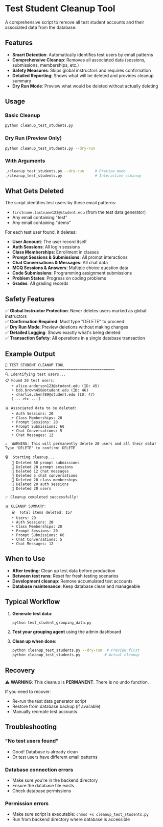 # Test Student Cleanup Tool

A comprehensive script to remove all test student accounts and their associated data from the database.

## Features

- **Smart Detection**: Automatically identifies test users by email patterns
- **Comprehensive Cleanup**: Removes all associated data (sessions, submissions, memberships, etc.)
- **Safety Measures**: Skips global instructors and requires confirmation
- **Detailed Reporting**: Shows what will be deleted and provides cleanup summary
- **Dry Run Mode**: Preview what would be deleted without actually deleting

## Usage

### Basic Cleanup
```bash
python cleanup_test_students.py
```

### Dry Run (Preview Only)
```bash
python cleanup_test_students.py --dry-run
```

### With Arguments
```bash
./cleanup_test_students.py --dry-run     # Preview mode
./cleanup_test_students.py               # Interactive cleanup
```

## What Gets Deleted

The script identifies test users by these email patterns:
- `firstname.lastname123@student.edu` (from the test data generator)
- Any email containing "test"
- Any email containing "demo"

For each test user found, it deletes:
- **User Account**: The user record itself
- **Auth Sessions**: All login sessions
- **Class Memberships**: Enrollment in classes
- **Prompt Sessions & Submissions**: All prompt interactions
- **Chat Conversations & Messages**: All chat data
- **MCQ Sessions & Answers**: Multiple choice question data
- **Code Submissions**: Programming assignment submissions
- **Problem States**: Progress on coding problems
- **Grades**: All grading records

## Safety Features

✅ **Global Instructor Protection**: Never deletes users marked as global instructors  
✅ **Confirmation Required**: Must type "DELETE" to proceed  
✅ **Dry Run Mode**: Preview deletions without making changes  
✅ **Detailed Logging**: Shows exactly what's being deleted  
✅ **Transaction Safety**: All operations in a single database transaction  

## Example Output

```
🧹 TEST STUDENT CLEANUP TOOL
==================================================
🔍 Identifying test users...
📋 Found 20 test users:
   • alice.anderson123@student.edu (ID: 45)
   • bob.brown456@student.edu (ID: 46)
   • charlie.chen789@student.edu (ID: 47)
   [... etc ...]

📊 Associated data to be deleted:
   • Auth Sessions: 20
   • Class Memberships: 20
   • Prompt Sessions: 20
   • Prompt Submissions: 60
   • Chat Conversations: 5
   • Chat Messages: 12

⚠️  WARNING: This will permanently delete 20 users and all their data!
Type 'DELETE' to confirm: DELETE

🗑️  Starting cleanup...
   📝 Deleted 60 prompt submissions
   📝 Deleted 20 prompt sessions
   💬 Deleted 12 chat messages
   💬 Deleted 5 chat conversations
   🏫 Deleted 20 class memberships
   🔐 Deleted 20 auth sessions
   👤 Deleted 20 users

✅ Cleanup completed successfully!

📊 CLEANUP SUMMARY:
   🗑️  Total items deleted: 157
   • Users: 20
   • Auth Sessions: 20
   • Class Memberships: 20
   • Prompt Sessions: 20
   • Prompt Submissions: 60
   • Chat Conversations: 5
   • Chat Messages: 12
```

## When to Use

- **After testing**: Clean up test data before production
- **Between test runs**: Reset for fresh testing scenarios
- **Development cleanup**: Remove accumulated test accounts
- **Database maintenance**: Keep database clean and manageable

## Typical Workflow

1. **Generate test data**:
   ```bash
   python test_student_grouping_data.py
   ```

2. **Test your grouping agent** using the admin dashboard

3. **Clean up when done**:
   ```bash
   python cleanup_test_students.py --dry-run  # Preview first
   python cleanup_test_students.py           # Actual cleanup
   ```

## Recovery

⚠️ **WARNING**: This cleanup is **PERMANENT**. There is no undo function.

If you need to recover:
- Re-run the test data generator script
- Restore from database backup (if available)
- Manually recreate test accounts

## Troubleshooting

### "No test users found"
- Good! Database is already clean
- Or test users have different email patterns

### Database connection errors
- Make sure you're in the backend directory
- Ensure the database file exists
- Check database permissions

### Permission errors
- Make sure script is executable: `chmod +x cleanup_test_students.py`
- Run from backend directory where database is accessible 

